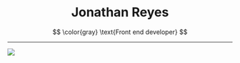 <h1 align="center">
Jonathan Reyes <br>
</h1>

$$
\color{gray}
\text{Front end developer}
$$

---

<!-- Theme responsive stats -->

<!-- Main stats -->
  <source
    srcset="https://github-readme-stats.vercel.app/api?username=JonyR3G0&show_icons=true&hide=stars,issues&title_color=FFFFFF&text_color=8a939b"
    media="(prefers-color-scheme: dark)"
  />

  <img src="https://github-readme-stats.vercel.app/api?username=JonyR3G0&show_icons=true](https://github-readme-stats.vercel.app/api?username=JonyR3G0&show_icons=true&hide=stars,issues&title_color=FFFFFF&text_color=8a939b&bg_color=00000000&border_color=3c434c&icon_color=3f88e5&locale=en&ring_color=50c35c&border_radius=20" />

